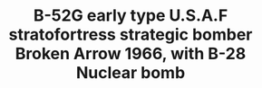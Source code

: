 ---
layout: product
title: "B-52G early type U.S.A.F stratofortress strategic bomber Broken Arrow 1966, with B-28 Nuclear bomb"
price: "11700" 
desc: "Maketa"
img_path: "/assets/img/UA72207.webp"
brand: "N/A"
available: false
special_offer: false
new: false
soon: false
cat: "010000"
subcat: "013300"
subsubcat: "0N/A"
sifra: "UA72207"
popular: false
---